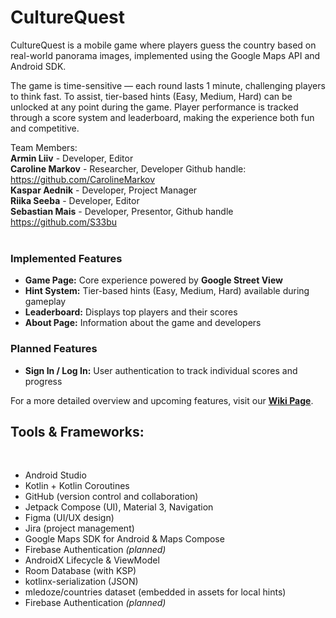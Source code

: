 # CultureQuest
CultureQuest is a mobile game where players guess the country based on real-world panorama images, implemented using the Google Maps API and Android SDK.

The game is time-sensitive — each round lasts 1 minute, challenging players to think fast. To assist, tier-based hints (Easy, Medium, Hard) can be unlocked at any point during the game. Player performance is tracked through a score system and leaderboard, making the experience both fun and competitive.

Team Members:
<br/>
  **Armin Liiv** - Developer, Editor
<br/>
  **Caroline Markov** - Researcher, Developer Github handle: https://github.com/CarolineMarkov
<br/>
  **Kaspar Aednik** - Developer, Project Manager
<br/>
  **Riika Seeba** - Developer, Editor
<br/>
  **Sebastian Mais** - Developer, Presentor,  Github handle https://github.com/S33bu
<br/>
<br/>


### Implemented Features
- **Game Page:** Core experience powered by **Google Street View**  
- **Hint System:** Tier-based hints (Easy, Medium, Hard) available during gameplay  
- **Leaderboard:** Displays top players and their scores  
- **About Page:** Information about the game and developers  

### Planned Features
- **Sign In / Log In:** User authentication to track individual scores and progress  

For a more detailed overview and upcoming features, visit our [**Wiki Page**](https://github.com/S33bu/CultureQuest/wiki).


## Tools & Frameworks:
<br/>
<ul>
  <li>Android Studio</li>
  <li>Kotlin + Kotlin Coroutines</li>
  <li>GitHub (version control and collaboration)</li>
  <li>Jetpack Compose (UI), Material 3, Navigation</li>
  <li>Figma (UI/UX design)</li>
  <li>Jira (project management)</li>
  <li>Google Maps SDK for Android & Maps Compose</li>
  <li>Firebase Authentication <i>(planned)</i></li>
  <li>AndroidX Lifecycle & ViewModel</li>
  <li>Room Database (with KSP)</li>
  <li>kotlinx-serialization (JSON)</li>
  <li>mledoze/countries dataset (embedded in assets for local hints)</li>
  <li>Firebase Authentication <i>(planned)</i></li>
 
</ul>
